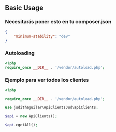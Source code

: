 ## Basic Usage

### Necesitarás poner esto en tu composer.json
```json
{
    "minimum-stability": "dev"
}
```

### Autoloading
```php
<?php
require_once __DIR__ . '/vendor/autoload.php';
```

### Ejemplo para ver todos los clientes
```php
<?php 

require_once __DIR__ . '/vendor/autoload.php';

use judithaguilar\ApiClientsJud\apiClients;

$api = new ApiClients();

$api->getAll();
```